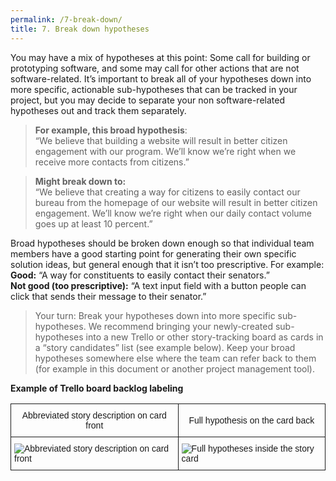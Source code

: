 ```yaml
---
permalink: /7-break-down/
title: 7. Break down hypotheses
---
```

You may have a mix of hypotheses at this point: Some call for building or prototyping software, and some may call for other actions that are not software-related. It’s important to break all of your hypotheses down into more specific, actionable sub-hypotheses that can be tracked in your project, but you may decide to separate your non software-related hypotheses out and track them separately.

>__For example, this broad hypothesis__:  
“We believe that building a website will result in better citizen engagement with our program. We’ll know we’re right when we receive more contacts from citizens.” 

>__Might break down to:__  
“We believe that creating a way for citizens to easily contact our bureau from the homepage of our website will result in better citizen engagement. We’ll know we’re right when our daily contact volume goes up at least 10 percent.”

  
Broad hypotheses should be broken down enough so that individual team members have a good starting point for generating their own specific solution ideas, but general enough that it isn’t too prescriptive. For example:  
__Good:__ “A way for constituents to easily contact their senators.”  
__Not good (too prescriptive):__ “A text input field with a button people can click that sends their message to their senator.”

>Your turn: Break your hypotheses down into more specific sub-hypotheses. We recommend bringing your newly-created sub-hypotheses into a new Trello or other story-tracking board as cards in a “story candidates” list (see example below). Keep your broad hypotheses somewhere else where the team can refer back to them (for example in this document or another project management tool).

  

 

__Example of Trello board backlog labeling__
 
<style type="text/css">
.tg  {border-collapse:collapse;border-spacing:0;}
.tg td{font-family:Arial, sans-serif;font-size:14px;padding:10px 5px;border-style:solid;border-width:1px;overflow:hidden;word-break:normal;}
.tg th{font-family:Arial, sans-serif;font-size:14px;font-weight:normal;padding:10px 5px;border-style:solid;border-width:1px;overflow:hidden;word-break:normal;}
</style>
<table class="tg">
  <tr>
    <th class="tg-031e">Abbreviated story description on card front</th>
    <th class="tg-031e">Full hypothesis on the card back</th>
  </tr>
  <tr>
    <td class="tg-031e"><img src="{{site.baseurl}}/images/trello_labeling_abbr_story.png" alt="Abbreviated story description on card front"></td>
    <td class="tg-031e"><img src="{{site.baseurl}}/images/trello_labeling_full_hypothesis.png" alt="Full hypotheses inside the story card"></td>
  </tr>
</table>



 


